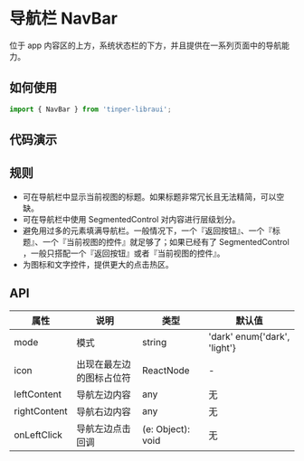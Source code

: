 # 导航栏 NavBar
位于 app 内容区的上方，系统状态栏的下方，并且提供在一系列页面中的导航能力。

## 如何使用

```js
import { NavBar } from 'tinper-libraui';
```

## 代码演示

## 规则

- 可在导航栏中显示当前视图的标题。如果标题非常冗长且无法精简，可以空缺。
- 可在导航栏中使用 SegmentedControl 对内容进行层级划分。
- 避免用过多的元素填满导航栏。一般情况下，一个『返回按钮』、一个『标题』、一个『当前视图的控件』就足够了；如果已经有了 SegmentedControl ，一般只搭配一个『返回按钮』或者『当前视图的控件』。
- 为图标和文字控件，提供更大的点击热区。

## API

| 属性 | 说明 | 类型 | 默认值 |
|----|-----|------|------|
| mode   | 模式   | string |  'dark' enum{'dark', 'light'} |
| icon   | 出现在最左边的图标占位符  | ReactNode |  - |
| leftContent   | 导航左边内容      | any |    无  |
| rightContent   | 导航右边内容      | any |    无  |
| onLeftClick   | 导航左边点击回调      | (e: Object): void |    无  |
